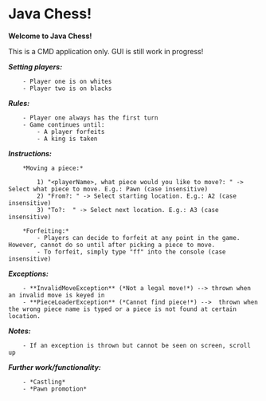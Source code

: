 # Java Chess!

**Welcome to Java Chess!**

This is a CMD application only. GUI is still work in progress!

***Setting players:***
	
		- Player one is on whites
		- Player two is on blacks

***Rules:***
	
		- Player one always has the first turn
		- Game continues until:
			- A player forfeits
			- A king is taken

***Instructions:***

		*Moving a piece:*

			1) "<playerName>, what piece would you like to move?: " -> Select what piece to move. E.g.: Pawn (case insensitive)
			2) "From?: " -> Select starting location. E.g.: A2 (case insensitive)
			3) "To?:  " -> Select next location. E.g.: A3 (case insensitive)

		*Forfeiting:*
			- Players can decide to forfeit at any point in the game. However, cannot do so until after picking a piece to move.
			- To forfeit, simply type "ff" into the console (case insensitive)

***Exceptions:***

		- **InvalidMoveException** (*Not a legal move!*) --> thrown when an invalid move is keyed in
		- **PieceLoaderException** (*Cannot find piece!*) -->  thrown when the wrong piece name is typed or a piece is not found at certain location.

***Notes:***

		- If an exception is thrown but cannot be seen on screen, scroll up
		
***Further work/functionality:***

		- *Castling*
		- *Pawn promotion*
